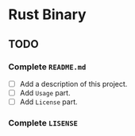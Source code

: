# Rust Binary

## TODO

### Complete `README.md`

- [ ] Add a description of this project.
- [ ] Add `Usage` part.
- [ ] Add `License` part.

### Complete `LISENSE`
